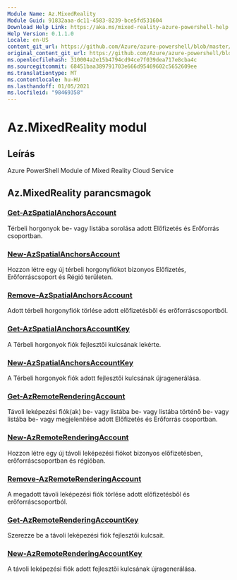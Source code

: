 ```yaml
---
Module Name: Az.MixedReality
Module Guid: 91832aaa-dc11-4583-8239-bce5fd531604
Download Help Link: https://aka.ms/mixed-reality-azure-powershell-help
Help Version: 0.1.1.0
Locale: en-US
content_git_url: https://github.com/Azure/azure-powershell/blob/master/src/MixedReality/MixedReality/help/Az.MixedReality.md
original_content_git_url: https://github.com/Azure/azure-powershell/blob/master/src/MixedReality/MixedReality/help/Az.MixedReality.md
ms.openlocfilehash: 310004a2e15b4794cd94ce7f039dea717e8cba4c
ms.sourcegitcommit: 68451baa389791703e666d95469602c5652609ee
ms.translationtype: MT
ms.contentlocale: hu-HU
ms.lasthandoff: 01/05/2021
ms.locfileid: "98469358"
---
```

# Az.MixedReality modul
## Leírás
Azure PowerShell Module of Mixed Reality Cloud Service

## Az.MixedReality parancsmagok
### [Get-AzSpatialAnchorsAccount](Get-AzSpatialAnchorsAccount.md)
Térbeli horgonyok be- vagy listába sorolása adott Előfizetés és Erőforrás csoportban.

### [New-AzSpatialAnchorsAccount](New-AzSpatialAnchorsAccount.md)
Hozzon létre egy új térbeli horgonyfiókot bizonyos Előfizetés, Erőforráscsoport és Régió területen.

### [Remove-AzSpatialAnchorsAccount](Remove-AzSpatialAnchorsAccount.md)
Adott térbeli horgonyfiók törlése adott előfizetésből és erőforráscsoportból.

### [Get-AzSpatialAnchorsAccountKey](Get-AzSpatialAnchorsAccountKey.md)
A Térbeli horgonyok fiók fejlesztői kulcsának lekérte.

### [New-AzSpatialAnchorsAccountKey](New-AzSpatialAnchorsAccountKey.md)
A Térbeli horgonyok fiók adott fejlesztői kulcsának újragenerálása.

### [Get-AzRemoteRenderingAccount](Get-AzRemoteRenderingAccount.md)
Távoli leképezési fiók(ak) be- vagy listába be- vagy listába történő be- vagy listába be- vagy megjelenítése adott Előfizetés és Erőforrás csoportban.

### [New-AzRemoteRenderingAccount](New-AzRemoteRenderingAccount.md)
Hozzon létre egy új távoli leképezési fiókot bizonyos előfizetésben, erőforráscsoportban és régióban.

### [Remove-AzRemoteRenderingAccount](Remove-AzRemoteRenderingAccount.md)
A megadott távoli leképezési fiók törlése adott előfizetésből és erőforráscsoportból.

### [Get-AzRemoteRenderingAccountKey](Get-AzRemoteRenderingAccountKey.md)
Szerezze be a távoli leképezési fiók fejlesztői kulcsait.

### [New-AzRemoteRenderingAccountKey](New-AzRemoteRenderingAccountKey.md)
A távoli leképezési fiók adott fejlesztői kulcsának újragenerálása.